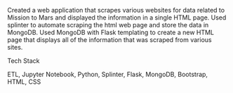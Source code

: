 Created a web application that scrapes various websites for data related to Mission to Mars and displayed the information in a single HTML page. Used splinter to automate scraping the html web page and store the data in MongoDB. Used MongoDB with Flask templating to create a new HTML page that displays all of the information that was scraped from various sites.

Tech Stack

ETL, Jupyter Notebook, Python, Splinter, Flask, MongoDB, Bootstrap, HTML, CSS
